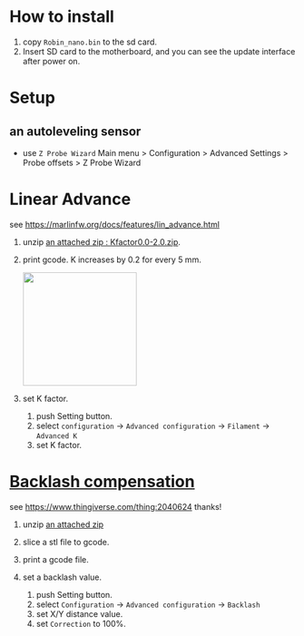 # How to install

1. copy `Robin_nano.bin` to the sd card. 
2. Insert SD card to the motherboard, and you can see the update interface after power on.   

# Setup
## an autoleveling sensor
* use `Z Probe Wizard`
    Main menu  > Configuration > Advanced Settings > Probe offsets > Z Probe Wizard

# Linear Advance
see https://marlinfw.org/docs/features/lin_advance.html
1. unzip [an attached zip : Kfactor0.0-2.0.zip](https://github.com/fooandbar/Mks-Robin-Nano-Marlin2.0-Firmware-For-Selpic-Star-A.LABISTS-SX1/files/6641819/Kfactor0.0-2.0.zip).
2. print gcode. K increases by 0.2 for every 5 mm.

    <img src='https://user-images.githubusercontent.com/63621440/121769127-d3949980-cb9c-11eb-99a7-c153cadb80c1.png' width=200 />
3. set K factor.

    1. push Setting button.
    2. select `configuration` -> `Advanced configuration` -> `Filament` -> `Advanced K`
    3. set K factor.

# [Backlash compensation](https://marlinfw.org/docs/gcode/M425.html)
see https://www.thingiverse.com/thing:2040624 thanks!

1. unzip [an attached zip](https://github.com/fooandbar/Mks-Robin-Nano-Marlin2.0-Firmware-For-Selpic-Star-A.LABISTS-SX1/files/6641966/QuickBacklash20.zip)
2. slice a stl file to gcode.
3. print a gcode file.
4. set a backlash value.

    1. push Setting button.
    2. select `Configuration` -> `Advanced configuration` -> `Backlash`
    3. set X/Y distance value.
    4. set `Correction` to 100%.

